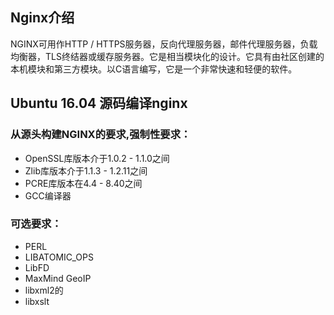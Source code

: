 ## Nginx介绍
NGINX可用作HTTP / HTTPS服务器，反向代理服务器，邮件代理服务器，负载均衡器，TLS终结器或缓存服务器。它是相当模块化的设计。它具有由社区创建的本机模块和第三方模块。以C语言编写，它是一个非常快速和轻便的软件。
## Ubuntu 16.04 源码编译nginx
### 从源头构建NGINX的要求,强制性要求：
- OpenSSL库版本介于1.0.2 - 1.1.0之间
- Zlib库版本介于1.1.3 - 1.2.11之间
- PCRE库版本在4.4 - 8.40之间
- GCC编译器
### 可选要求：
- PERL
- LIBATOMIC_OPS
- LibFD
- MaxMind GeoIP
- libxml2的
- libxslt

